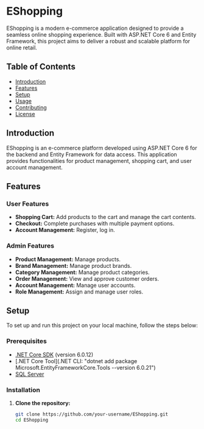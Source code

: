 # EShopping

EShopping is a modern e-commerce application designed to provide a seamless online shopping experience. Built with ASP.NET Core 6 and Entity Framework, this project aims to deliver a robust and scalable platform for online retail.

## Table of Contents

- [Introduction](#introduction)
- [Features](#features)
- [Setup](#setup)
- [Usage](#usage)
- [Contributing](#contributing)
- [License](#license)

## Introduction

EShopping is an e-commerce platform developed using ASP.NET Core 6 for the backend and Entity Framework for data access. This application provides functionalities for product management, shopping cart, and user account management.

## Features

### User Features

- **Shopping Cart:** Add products to the cart and manage the cart contents.
- **Checkout:** Complete purchases with multiple payment options.
- **Account Management:** Register, log in.

### Admin Features

- **Product Management:** Manage products.
- **Brand Management:** Manage product brands.
- **Category Management:** Manage product categories.
- **Order Management:** View and approve customer orders.
- **Account Management:** Manage user accounts.
- **Role Management:** Assign and manage user roles.

## Setup

To set up and run this project on your local machine, follow the steps below:

### Prerequisites

- [.NET Core SDK](https://dotnet.microsoft.com/download) (version 6.0.12)
- [.NET Core Tool](.NET CLI: "dotnet add package Microsoft.EntityFrameworkCore.Tools --version 6.0.21")
- [SQL Server](https://www.microsoft.com/en-us/sql-server/sql-server-downloads)

### Installation

1. **Clone the repository:**

   ```bash
   git clone https://github.com/your-username/EShopping.git
   cd EShopping

